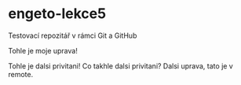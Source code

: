 # engeto-lekce5
Testovací repozitář v rámci Git a GitHub

Tohle je moje uprava!

Tohle je dalsi privitani!
Co takhle dalsi privitani?
Dalsi uprava, tato je v remote.
